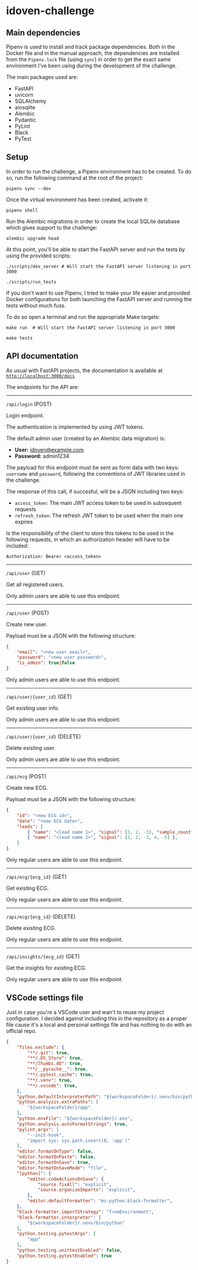 # idoven-challenge

## Main dependencies

Pipenv is used to install and track package dependencies. Both in the Docker file and in the manual approach, the dependencies are installed from the `Pipenv.lock` file (using `sync`) in order to get the exact same environment I've been using during the development of the challenge.

The main packages used are:

* FastAPI
* uvicorn
* SQLAlchemy
* aiosqlite
* Alembic
* Pydantic
* PyLint
* Black
* PyTest

## Setup

In order to run the challenge, a Pipenv environment has to be created. To do so, run the following command at the root of the project:

```shell
pipenv sync --dev
```

Once the virtual environment has been created, activate it:

```shell
pipenv shell
```

Run the Alembic migrations in order to create the local SQLite database which gives support to the challenge:

```shell
alembic upgrade head
```

At this point, you'll be able to start the FastAPI server and run the tests by using the provided scripts:

```shell
./scripts/dev_server # Will start the FastAPI server listening in port 3000
```

```shell
./scripts/run_tests
```

If you don't want to use Pipenv, I tried to make your life easier and provided Docker configurations for both launching the FastAPI server and running the tests without much fuss.

To do so open a terminal and run the appropriate Make targets:

```shell
make run  # Will start the FastAPI server listening in port 3000
```

```shell
make tests 
```

## API documentation

As usual with FastAPI projects, the documentation is available at [`http://localhost:3000/docs`](http://localhost:3000/docs)

The endpoints for the API are:

---

`/api/login` (POST)

Login endpoint.

The authentication is implemented by using JWT tokens.

The default admin user (created by an Alembic data migration) is:

* **User:** [idoven@example.com](idoven@example.com)
* **Password:** admin1234

The payload for this endpoint must be sent as form data with two keys: `username` and `password`, following the conventions of JWT libraries used in the challenge.

The response of this call, if succesful, will be a JSON including two keys:

* `access_token`: The main JWT access token to be used in subsequent requests
* `refresh_token`: The refresh JWT token to be used when the main one expires

Is the responsibility of the client to store this tokens to be used in the following requests, in which an authorization header will have to be included:

```Authorization: Bearer <access_token>```

---

`/api/user` (GET)

Get all registered users.

Only admin users are able to use this endpoint.

---

`/api/user` (POST)

Create new user.

Payload must be a JSON with the following structure:

```json
{
    "email": "<new user email>",
    "password": "<new user password>",
    "is_admin": true|false
}
```

Only admin users are able to use this endpoint.

---

`/api/user/{user_id}` (GET)

Get existing user info.

Only admin users are able to use this endpoint.

---

`/api/user/{user_id}` (DELETE)

Delete existing user.

Only admin users are able to use this endpoint.

---

`/api/ecg` (POST)

Create new ECG.

Payload must be a JSON with the following structure:

```json
{
    "id": "<new ECG id>",
    "date": "<new ECG date>",
    "leads": [
        { "name": "<lead name 1>", "signal": [1, 2, -3], "sample_count": 3 },
        { "name": "<lead name 2>", "signal": [1, 2, -3, 4, -5] },
    ]
}
```

Only regular users are able to use this endpoint.

---

`/api/ecg/{ecg_id}` (GET)

Get existing ECG.

Only regular users are able to use this endpoint.

---

`/api/ecg/{ecg_id}` (DELETE)

Delete existing ECG.

Only regular users are able to use this endpoint.

---

`/api/insights/{ecg_id}` (GET)

Get the insights for existing ECG.

Only regular users are able to use this endpoint.

## VSCode settings file

Just in case you're a VSCode user and wan't to reuse my project configuration. I decided against including this in the repository as a proper file cause it's a local and personal settings file and has nothing to do with an official repo.

```json
{
    "files.exclude": {
        "**/.git": true,
        "**/.DS_Store": true,
        "**/Thumbs.db": true,
        "**/__pycache__": true,
        "**/.pytest_cache": true,
        "**/.venv": true,
        "**/.vscode": true,
    },
    "python.defaultInterpreterPath": "${workspaceFolder}/.venv/bin/python",
    "python.analysis.extraPaths": [
        "${workspaceFolder}/app"
    ],
    "python.envFile": "${workspaceFolder}/.env",
    "python.analysis.autoFormatStrings": true,
    "pylint.args": [
        "--init-hook",
        "import sys; sys.path.insert(0, 'app')"
    ],
    "editor.formatOnType": false,
    "editor.formatOnPaste": false,
    "editor.formatOnSave": true,
    "editor.formatOnSaveMode": "file",
    "[python]": {
        "editor.codeActionsOnSave": {
            "source.fixAll": "explicit",
            "source.organizeImports": "explicit",
        },
        "editor.defaultFormatter": "ms-python.black-formatter",
    },
    "black-formatter.importStrategy": "fromEnvironment",
    "black-formatter.interpreter": [
        "${workspaceFolder}/.venv/bin/python"
    ],
    "python.testing.pytestArgs": [
        "app"
    ],
    "python.testing.unittestEnabled": false,
    "python.testing.pytestEnabled": true
}
```
